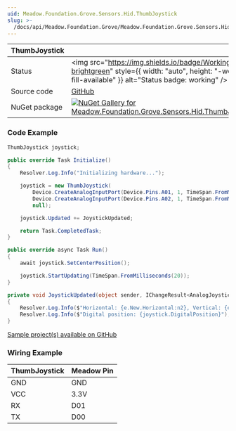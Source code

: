```yaml
---
uid: Meadow.Foundation.Grove.Sensors.Hid.ThumbJoystick
slug: >-
  /docs/api/Meadow.Foundation.Grove/Meadow.Foundation.Grove.Sensors.Hid.ThumbJoystick
---
```


| ThumbJoystick | |
|--------|--------|
| Status | <img src="https://img.shields.io/badge/Working-brightgreen" style={{ width: "auto", height: "-webkit-fill-available" }} alt="Status badge: working" /> |
| Source code | [GitHub](https://github.com/WildernessLabs/Meadow.Foundation.Grove/tree/main/Source/ThumbJoystick) |
| NuGet package | <a href="https://www.nuget.org/packages/Meadow.Foundation.Grove.Sensors.Hid.ThumbJoystick/" target="_blank"><img src="https://img.shields.io/nuget/v/Meadow.Foundation.Grove.Sensors.Hid.ThumbJoystick.svg?label=Meadow.Foundation.Grove.Sensors.Hid.ThumbJoystick" alt="NuGet Gallery for Meadow.Foundation.Grove.Sensors.Hid.ThumbJoystick" /></a> |

### Code Example

```csharp
ThumbJoystick joystick;

public override Task Initialize()
{
    Resolver.Log.Info("Initializing hardware...");

    joystick = new ThumbJoystick(
        Device.CreateAnalogInputPort(Device.Pins.A01, 1, TimeSpan.FromMilliseconds(10), new Voltage(3.3)),
        Device.CreateAnalogInputPort(Device.Pins.A02, 1, TimeSpan.FromMilliseconds(10), new Voltage(3.3)),
        null);

    joystick.Updated += JoystickUpdated;

    return Task.CompletedTask;
}

public override async Task Run()
{
    await joystick.SetCenterPosition();

    joystick.StartUpdating(TimeSpan.FromMilliseconds(20));
}

private void JoystickUpdated(object sender, IChangeResult<AnalogJoystickPosition> e)
{
    Resolver.Log.Info($"Horizontal: {e.New.Horizontal:n2}, Vertical: {e.New.Vertical:n2}");
    Resolver.Log.Info($"Digital position: {joystick.DigitalPosition}");
}

```

[Sample project(s) available on GitHub](https://github.com/WildernessLabs/Meadow.Foundation.Grove/tree/main/Source/ThumbJoystick/Sample/ThumbJoystick_Sample)

### Wiring Example

| ThumbJoystick | Meadow Pin |
|--------|------------|
| GND    | GND        |
| VCC    | 3.3V       |
| RX     | D01        |
| TX     | D00        |


